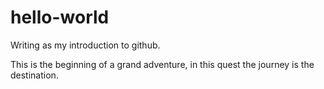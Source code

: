 # hello-world
Writing as my introduction to github.

This is the beginning of a grand adventure, in this quest
the journey is the destination.
